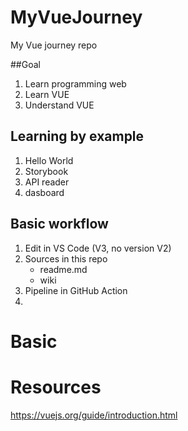 # MyVueJourney
My Vue journey repo

##Goal
1) Learn programming web
2) Learn VUE
3) Understand VUE

## Learning by example
1) Hello World
2) Storybook
3) API reader
4) dasboard

## Basic workflow
1) Edit in VS Code (V3, no version V2)
2) Sources in this repo
   - readme.md
   - wiki
3) Pipeline in GitHub Action
4) 

# Basic

# Resources
https://vuejs.org/guide/introduction.html 
